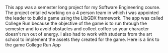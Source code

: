 This app was a semester long project for my Software Engineering course. The project entailed working on a 4 person team in which i was appointed the leader to build a game using the LibGDX framework. The app was called College Run because the objective of the game is to run through the semester and to avoid obstacles and collect coffee so your character doesn't run out of energy. I also had to work with students from the art school to implement the assets they created for the game. Here is a link to the game College Run App
